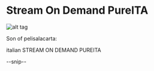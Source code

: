 # Stream On Demand PureITA

![alt tag](https://raw.githubusercontent.com/orione7/plugin.video.streamondemand-pureita/master/icon.png)


Son of pelisalacarta:

italian STREAM ON DEMAND PUREITA

--snip--
